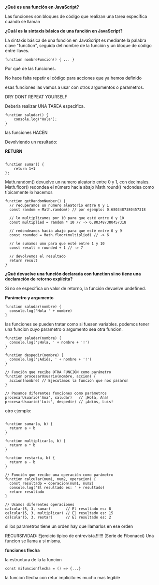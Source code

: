 **¿Qué es una función en JavaScript?**

Las funciones son bloques de código que realizan una tarea específica cuando se llaman 

**¿Cuál es la sintaxis básica de una función en JavaScript?**


La sintaxis básica de una función en JavaScript es mediante la palabra clave "function", seguida del nombre de la función y un bloque de código entre llaves.

```
function nombreFuncion() { ... }
```

Por qué de las funciones.

No hace falta repetir el código para acciones que ya hemos definido

esas funciones las vamos a usar con otros argumentos o parametros.

DRY
DONT REPEAT YOURSELF

Deberia realizar UNA TAREA especifica.

```
function saludar() {
    console.log("Hola");
}

```

las funciones HACEN

Devolviendo un resultado:

**RETURN**

```

function sumar() {
    return 1+1
};

```

Math.random() devuelve un numero aleatorio entre 0 y 1, con decimales.
Math.floor() redondea el número hacia abajo
Math.round() redondea como típicamente lo hacemos

```
function getRandomNumber() {
  // recuperamos un número aleatorio entre 0 y 1
  const random = Math.random() // por ejemplo: 0.6803487380457318

  // lo multiplicamos por 10 para que esté entre 0 y 10
  const multiplied = random * 10 // -> 6.803487380457318

  // redondeamos hacia abajo para que esté entre 0 y 9
  const rounded = Math.floor(multiplied) // -> 6

  // le sumamos uno para que esté entre 1 y 10
  const result = rounded + 1 // -> 7

  // devolvemos el resultado
  return result
}
```

**¿Qué devuelve una función declarada con function si no tiene una declaración de retorno explícita?**

Si no se especifica un valor de retorno, la función devuelve undefined.


**Parámetro y argumento**

```
function saludar(nombre) {
  console.log('Hola ' + nombre)
}
```

las funciones se pueden tratar como si fuesen variables.
podemos tener una funcion cuyo parametro o argumento sea otra funcion.

```
function saludar(nombre) {
  console.log('¡Hola, ' + nombre + '!')
}

function despedir(nombre) {
  console.log('¡Adiós, ' + nombre + '!')
}

// Función que recibe OTRA FUNCIÓN como parámetro
function procesarUsuario(nombre, accion) {
  accion(nombre) // Ejecutamos la función que nos pasaron
}

// Pasamos diferentes funciones como parámetros
procesarUsuario('Ana', saludar)   // ¡Hola, Ana!
procesarUsuario('Luis', despedir) // ¡Adiós, Luis!
```


otro ejemplo:

```

function sumar(a, b) {
  return a + b
}

function multiplicar(a, b) {
  return a * b
}

function restar(a, b) {
  return a - b
}

// Función que recibe una operación como parámetro
function calcular(num1, num2, operacion) {
  const resultado = operacion(num1, num2)
  console.log('El resultado es: ' + resultado)
  return resultado
}

// Usamos diferentes operaciones
calcular(5, 3, sumar)       // El resultado es: 8
calcular(5, 3, multiplicar) // El resultado es: 15
calcular(5, 3, restar)      // El resultado es: 2

```

si los parametros tiene un orden hay que llamarlos en ese orden

RECURSIVIDAD: Ejercicio típico de entrevista.!!!!!! (Serie de Fibonacci)
Una funcion se llama a si misma. 


**funciones flecha**

la estructura de la la funcion
```
const mifuncionflecha = () => {...}
```
la funcion flecha con retur implicito es mucho mas legible
